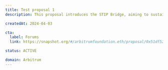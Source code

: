 ```yaml
---
title: Test proposal 1
description: This proposal introduces the STIP Bridge, aiming to sustain and enhance Arbitrum's market leadership by extending support to key protocols amidst intense competition from other Layer 2 solutions.

createdAt: 2024-04-03

cta:
  label: Forums
  link: https://snapshot.org/#/arbitrumfoundation.eth/proposal/0x51df52b1596195d672c3120658b3d2aecee2a871f9c1a5ef7509298f98b9e825

status: ACTIVE

domain: Arbitrum
---
```

